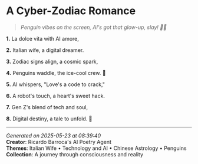 # A Cyber-Zodiac Romance

> *Penguin vibes on the screen, AI's got that glow-up, slay! 🐧💫*

**1.** La dolce vita with AI amore,


**2.** Italian wife, a digital dreamer.


**3.** Zodiac signs align, a cosmic spark,


**4.** Penguins waddle, the ice-cool crew. 🐧


**5.** AI whispers, "Love's a code to crack,"


**6.** A robot's touch, a heart's sweet hack.


**7.** Gen Z's blend of tech and soul,


**8.** Digital destiny, a tale to unfold. 💫



---

*Generated on 2025-05-23 at 08:39:40*  
**Creator**: Ricardo Barroca's AI Poetry Agent  
**Themes**: Italian Wife • Technology and AI • Chinese Astrology • Penguins  
**Collection**: A journey through consciousness and reality